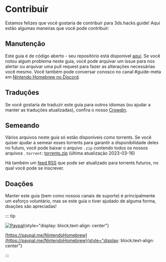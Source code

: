 # Contribuir

Estamos felizes que você gostaria de contribuir para 3ds.hacks.guide! Aqui estão algumas maneiras que você pode contribuir:

## Manutenção

Este guia é de código aberto - seu repositório está disponível [aqui](https://github.com/hacks-guide/Guide_3DS). Se você notou algum problema neste guia, você pode arquivar um issue para nos alertar ou arquivar uma pull request para fazer as alterações necessárias você mesmo. Você também pode conversar conosco no canal #guide-meta em [Nintendo Homebrew no Discord](https://discord.gg/MWxPgEp).

## Traduções

Se você gostaria de traduzir este guia para outros idiomas (ou ajudar a manter as traduções atualizadas), confira o nosso [Crowdin](https://crowdin.com/project/3ds-guide).

## Semeando

Vários arquivos neste guia só estão disponíveis como torrents. Se você quiser ajudar a semear esses torrents para garantir a disponibilidade deles no futuro, você pode baixar o arquivo `.zip` contendo todos os nossos arquivos `.torrent`: [torrents.zip](/assets/torrents.zip) (última atualização 2023-03-16)

Há também um [feed RSS](/rss.xml) que pode ser atualizado para torrents futuros, no qual você pode se inscrever.

## Doações

Manter este guia (bem como nossos canais de suporte) é principalmente um esforço voluntário, mas se este guia o tiver ajudado de alguma forma, doações são apreciadas!

::: tip

[![Paypal](/images/paypal_white.png)](https://paypal.me/NintendoHomebrew){style="display: block;text-align: center"}

[https://paypal.me/NintendoHomebrew](https://paypal.me/NintendoHomebrew){style="display: block;text-align: center"}

:::
